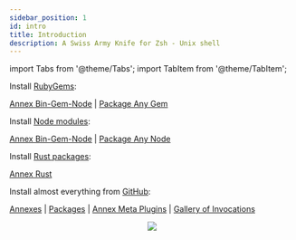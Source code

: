 ```yaml
---
sidebar_position: 1
id: intro
title: Introduction
description: A Swiss Army Knife for Zsh - Unix shell
---
```



import Tabs from '@theme/Tabs';
import TabItem from '@theme/TabItem';

<Tabs>
  <TabItem value="gems" label="RubyGems">

Install [RubyGems](https://rubygems.org):

[Annex Bin-Gem-Node](https://github.com/z-shell/zi/wiki/z-a-bin-gem-node) | [Package Any Gem](https://github.com/z-shell/any-gem)

  </TabItem>
  <TabItem value="node" label="Node modules">

Install [Node modules](https://www.npmjs.com):

[Annex Bin-Gem-Node](https://github.com/z-shell/zi/wiki/z-a-bin-gem-node) | [Package Any Node](https://github.com/z-shell/any-node)

  </TabItem>
  <TabItem value="rust" label="Rust packages">

Install [Rust packages](https://crates.io):

[Annex Rust](https://github.com/z-shell/zi/wiki/z-a-rust)

  </TabItem>
  <TabItem value="github" label="GitHub" default>

Install almost everything from [GitHub](https://github.com):

[Annexes](https://github.com/z-shell/zi/wiki/Annexes) | [Packages](https://github.com/z-shell/zi/wiki/Packages) | [Annex Meta Plugins](https://github.com/z-shell/zi/wiki/z-a-meta-plugins) | [Gallery of Invocations](https://github.com/z-shell/zi/wiki/Gallery)

</TabItem>
</Tabs>

<div align="center">
<a href="https://asciinema.org/a/459358" target="_blank"><img src="https://asciinema.org/a/459358.svg" /></a>
</div>
